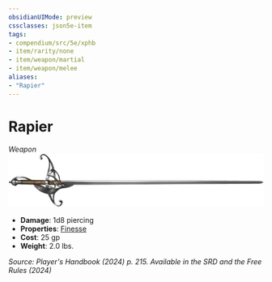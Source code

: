 ```yaml
---
obsidianUIMode: preview
cssclasses: json5e-item
tags:
- compendium/src/5e/xphb
- item/rarity/none
- item/weapon/martial
- item/weapon/melee
aliases: 
- "Rapier"
---
```

# Rapier
*Weapon*  
![](/3-Mechanics/CLI/items/img/rapier.webp#right)

- **Damage**: 1d8 piercing
- **Properties**: [Finesse](item-properties.md#Finesse)
- **Cost**: 25 gp
- **Weight**: 2.0 lbs.

*Source: Player's Handbook (2024) p. 215. Available in the <span title='Systems Reference Document (5.2)'>SRD</span> and the Free Rules (2024)*